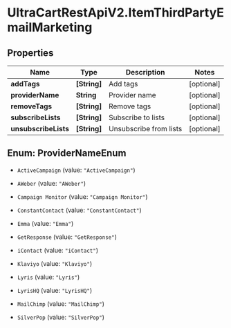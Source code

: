 # UltraCartRestApiV2.ItemThirdPartyEmailMarketing

## Properties
Name | Type | Description | Notes
------------ | ------------- | ------------- | -------------
**addTags** | **[String]** | Add tags | [optional] 
**providerName** | **String** | Provider name | [optional] 
**removeTags** | **[String]** | Remove tags | [optional] 
**subscribeLists** | **[String]** | Subscribe to lists | [optional] 
**unsubscribeLists** | **[String]** | Unsubscribe from lists | [optional] 


<a name="ProviderNameEnum"></a>
## Enum: ProviderNameEnum


* `ActiveCampaign` (value: `"ActiveCampaign"`)

* `AWeber` (value: `"AWeber"`)

* `Campaign Monitor` (value: `"Campaign Monitor"`)

* `ConstantContact` (value: `"ConstantContact"`)

* `Emma` (value: `"Emma"`)

* `GetResponse` (value: `"GetResponse"`)

* `iContact` (value: `"iContact"`)

* `Klaviyo` (value: `"Klaviyo"`)

* `Lyris` (value: `"Lyris"`)

* `LyrisHQ` (value: `"LyrisHQ"`)

* `MailChimp` (value: `"MailChimp"`)

* `SilverPop` (value: `"SilverPop"`)




